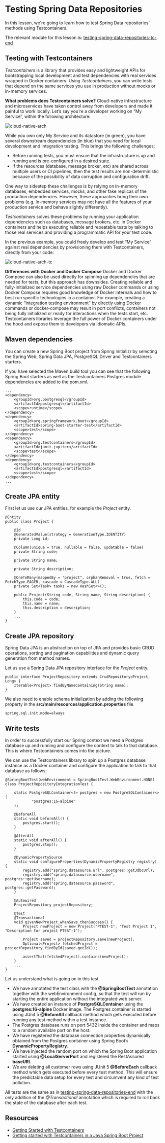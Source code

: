 # Testing Spring Data Repositories

In this lesson, we're going to learn how to test Spring Data repositories’ methods using Testcontainers.

The relevant module for this lesson is: [testing-spring-data-repositories-tc-end](../code/learn-spring-m4/testing-spring-data-repositories-tc-end)

## Testing with Testcontainers

_Testcontainers_ is a library that provides easy and lightweight APIs for bootstrapping local development and test dependencies with real services wrapped in Docker containers. Using _Testcontainers_, you can write tests that depend on the same services you use in production without mocks or in-memory services.

**What problems does Testcontainers solve?** Cloud-native infrastructure and microservices have taken control away from developers and made it painful to work locally. Let’s say you’re a developer working on “My Service”, within the following architecture:

![cloud-native-arch](./images/cloud-native-arch.png)

While you own only My Service and its datastore (in green), you have several downstream dependencies (in blue) that you need for local development and integration testing. This brings the following challenges:

- Before running tests, you must ensure that the infrastructure is up and running and is pre-configured in a desired state.
- If the resources (database, message broker, etc) are shared across multiple users or CI pipelines, then the test results are non-deterministic because of the possibility of data corruption and configuration drift.

One way to sidestep these challenges is by relying on in-memory databases, embedded services, mocks, and other fake replicas of the production dependencies. However, these approaches bring their own problems (e.g. In-memory services may not have all the features of your production service and behave slightly differently).

_Testcontainers_ solves these problems by running your application dependencies such as databases, message brokers, etc. in Docker containers and helps executing reliable and repeatable tests by talking to those real services and providing a programmatic API for your test code.

In the previous example, you could freely develop and test “My Service” against real dependencies by provisioning them with Testcontainers, directly from your code:

![cloud-native-arch-tc](./images/cloud-native-arch-tc.png)

**Differences with Docker and Docker Compose** Docker and Docker Compose can also be used directly for spinning up dependencies that are needed for tests, but this approach has downsides. Creating reliable and fully-initialized service dependencies using raw Docker commands or using Docker Compose requires good knowledge of Docker internals and how to best run specific technologies in a container. For example, creating a dynamic “integration testing environment” by directly using Docker commands or docker-compose may result in port conflicts, containers not being fully initialized or ready for interactions when the tests start, etc. Testcontainers libraries leverage the full power of Docker containers under the hood and expose them to developers via idiomatic APIs.

## Maven dependencies

You can create a new Spring Boot project from Spring Initializr by selecting the Spring Web, Spring Data JPA, PostgreSQL Driver and Testcontainers starters.

If you have selected the Maven build tool you can see that the following Spring Boot starters as well as the Testcontainers Postgres module dependencies are added to the pom.xml.

```
...
<dependency>
    <groupId>org.postgresql</groupId>
    <artifactId>postgresql</artifactId>
    <scope>runtime</scope>
</dependency>
<dependency>
    <groupId>org.springframework.boot</groupId>
    <artifactId>spring-boot-starter-test</artifactId>
    <scope>test</scope>
</dependency>
<dependency>
    <groupId>org.testcontainers</groupId>
    <artifactId>junit-jupiter</artifactId>
    <scope>test</scope>
</dependency>
<dependency>
    <groupId>org.testcontainers</groupId>
    <artifactId>postgresql</artifactId>
    <scope>test</scope>
</dependency>
...
```

## Create JPA entity
First let us use our JPA entities, for example the _Project_ entity.

```
@Entity
public class Project {

    @Id
    @GeneratedValue(strategy = GenerationType.IDENTITY)
    private Long id;

    @Column(unique = true, nullable = false, updatable = false)
    private String code;

    private String name;

    private String description;

    @OneToMany(mappedBy = "project", orphanRemoval = true, fetch = FetchType.EAGER, cascade = CascadeType.ALL)
    private Set<Task> tasks = new HashSet<>();

    public Project(String code, String name, String description) {
        this.code = code;
        this.name = name;
        this.description = description;
    }
    ...
}

```

## Create JPA repository
Spring Data JPA is an abstraction on top of JPA and provides basic CRUD operations, sorting and pagination capabilities and dynamic query generation from method names.

Let us use a Spring Data JPA repository interface for the _Project_ entity.

```
public interface ProjectRepository extends CrudRepository<Project, Long> {
    Iterable<Project> findByNameContaining(String name);
}
```

We also need to enable schema initialization by adding the following property in the **src/main/resources/application.properties** file.

```properties
spring.sql.init.mode=always
```

## Write tests

In order to successfully start our Spring context we need a Postgres database up and running and configure the context to talk to that database. This is where Testcontainers comes into the picture.

We can use the Testcontainers library to spin up a Postgres database instance as a Docker container and configure the application to talk to that database as follows:

```
@SpringBootTest(webEnvironment = SpringBootTest.WebEnvironment.NONE)
class ProjectRepositoryIntegrationTest {

    static PostgreSQLContainer<?> postgres = new PostgreSQLContainer<>(
            "postgres:16-alpine"
    );

    @BeforeAll
    static void beforeAll() {
        postgres.start();
    }

    @AfterAll
    static void afterAll() {
        postgres.stop();
    }

    @DynamicPropertySource
    static void configureProperties(DynamicPropertyRegistry registry) {
        registry.add("spring.datasource.url", postgres::getJdbcUrl);
        registry.add("spring.datasource.username", postgres::getUsername);
        registry.add("spring.datasource.password", postgres::getPassword);
    }

    @Autowired
    ProjectRepository projectRepository;

    @Test
    @Transactional
    void givenNewProject_whenSave_thenSuccess() {
        Project newProject = new Project("PTEST-1", "Test Project 1", "Description for project PTEST-1");

        Project saved = projectRepository.save(newProject);
        Optional<Project> fetchedProject = projectRepository.findById(saved.getId());

        assertThat(fetchedProject).contains(newProject);
    }
    ...
}
```

Let us understand what is going on in this test.

- We have annotated the test class with the **@SpringBootTest** annotation together with the webEnvironment config, so that the test will run by starting the entire application without the integrated web server.
- We have created an instance of **PostgreSQLContainer** using the **postgres:16-alpine** Docker image. The Postgres container is started using JUnit 5 **@BeforeAll** callback method which gets executed before running any test method within a test instance.
- The Postgres database runs on port 5432 inside the container and maps to a random available port on the host.
- We have registered the database connection properties dynamically obtained from the Postgres container using Spring Boot’s **DynamicPropertyRegistry**.
- We have injected the random port on which the Spring Boot application started using **@LocalServerPort** and registered the RestAssured **baseURI**.
- We are deleting all customer rows using JUnit 5 **@BeforeEach** callback method which gets executed before every test method. This will ensure the predictable data setup for every test and circumvent any kind of test pollution.

All tests are the same as in [testing-spring-data-repositories-end](../learn-spring-m4/testing-spring-data-repositories-end) with the only addition of the _@Transactional_ annotation which is required to roll back the state of the database after each test. 

## Resources
- [Getting Started with Testcontainers](https://testcontainers.com/getting-started/)
- [Getting started with Testcontainers in a Java Spring Boot Project](https://testcontainers.com/guides/testing-spring-boot-rest-api-using-testcontainers/)
